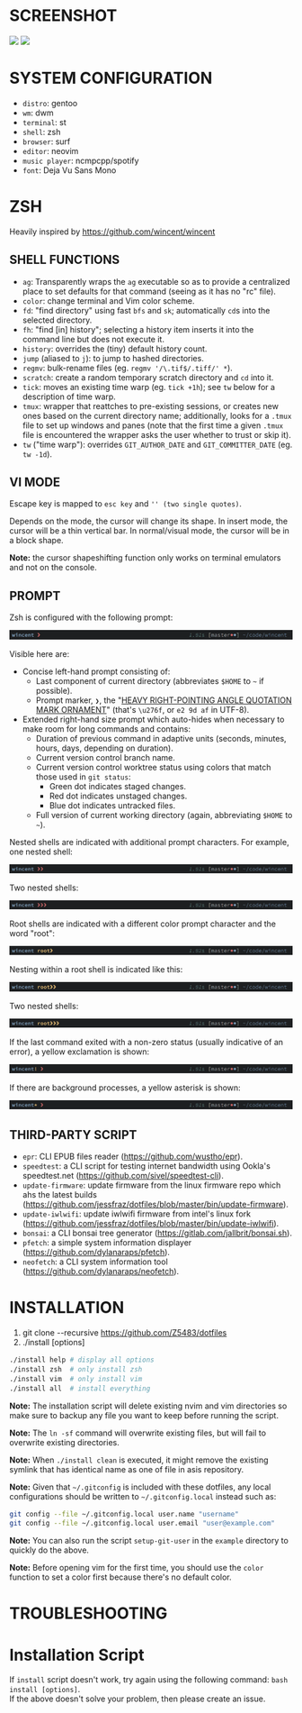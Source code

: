 # SCREENSHOT
![](https://raw.githubusercontent.com/Z5483/dotfiles/master/.img/0001)
![](https://raw.githubusercontent.com/Z5483/dotfiles/master/.img/0002)

# SYSTEM CONFIGURATION

* `distro`: gentoo
* `wm`: dwm
* `terminal`: st
* `shell`: zsh
* `browser`: surf
* `editor`: neovim
* `music player`: ncmpcpp/spotify
* `font`: Deja Vu Sans Mono

# ZSH

Heavily inspired by https://github.com/wincent/wincent

## SHELL FUNCTIONS

- `ag`: Transparently wraps the `ag` executable so as to provide a centralized place to set defaults for that command (seeing as it has no "rc" file).
- `color`: change terminal and Vim color scheme.
- `fd`: "find directory" using fast `bfs` and `sk`; automatically `cd`s into the selected directory.
- `fh`: "find [in] history"; selecting a history item inserts it into the command line but does not execute it.
- `history`: overrides the (tiny) default history count.
- `jump` (aliased to `j`): to jump to hashed directories.
- `regmv`: bulk-rename files (eg. `regmv '/\.tif$/.tiff/' *`).
- `scratch`: create a random temporary scratch directory and `cd` into it.
- `tick`: moves an existing time warp (eg. `tick +1h`); see `tw` below for a description of time warp.
- `tmux`: wrapper that reattches to pre-existing sessions, or creates new ones based on the current directory name; additionally, looks for a `.tmux` file to set up windows and panes (note that the first time a given `.tmux` file is encountered the wrapper asks the user whether to trust or skip it).
- `tw` ("time warp"): overrides `GIT_AUTHOR_DATE` and `GIT_COMMITTER_DATE` (eg. `tw -1d`).

## VI MODE

Escape key is mapped to `esc key` and `'' (two single quotes)`.

Depends on the mode, the cursor will change its shape. In insert mode, the
cursor will be a thin vertical bar. In normal/visual mode, the cursor will be in
a block shape.

**Note:** the cursor shapeshifting function only works on terminal emulators and
not on the console.

## PROMPT

Zsh is configured with the following prompt:

![](https://raw.githubusercontent.com/wincent/wincent/media/prompt.png)

Visible here are:

- Concise left-hand prompt consisting of:
  - Last component of current directory (abbreviates `$HOME` to `~` if possible).
  - Prompt marker, `❯`, the "[HEAVY RIGHT-POINTING ANGLE QUOTATION MARK ORNAMENT](https://codepoints.net/U+276F)" (that's `\u276f`, or `e2 9d af` in UTF-8).
- Extended right-hand size prompt which auto-hides when necessary to make room for long commands and contains:
  - Duration of previous command in adaptive units (seconds, minutes, hours, days, depending on duration).
  - Current version control branch name.
  - Current version control worktree status using colors that match those used in `git status`:
    - Green dot indicates staged changes.
    - Red dot indicates unstaged changes.
    - Blue dot indicates untracked files.
  - Full version of current working directory (again, abbreviating `$HOME` to `~`).

Nested shells are indicated with additional prompt characters. For example, one nested shell:

![](https://raw.githubusercontent.com/wincent/wincent/media/prompt-shlvl-2.png)

Two nested shells:

![](https://raw.githubusercontent.com/wincent/wincent/media/prompt-shlvl-3.png)

Root shells are indicated with a different color prompt character and the word "root":

![](https://raw.githubusercontent.com/wincent/wincent/media/prompt-root.png)

Nesting within a root shell is indicated like this:

![](https://raw.githubusercontent.com/wincent/wincent/media/prompt-root-shlvl-2.png)

Two nested shells:

![](https://raw.githubusercontent.com/wincent/wincent/media/prompt-root-shlvl-3.png)

If the last command exited with a non-zero status (usually indicative of an error), a yellow exclamation is shown:

![](https://raw.githubusercontent.com/wincent/wincent/media/prompt-error.png)

If there are background processes, a yellow asterisk is shown:

![](https://raw.githubusercontent.com/wincent/wincent/media/prompt-bg.png)

## THIRD-PARTY SCRIPT

- `epr`: CLI EPUB files reader (https://github.com/wustho/epr).
- `speedtest`: a CLI script for testing internet bandwidth using Ookla's speedtest.net (https://github.com/sivel/speedtest-cli).
- `update-firmware`: update firmware from the linux firmware repo which ahs the latest builds (https://github.com/jessfraz/dotfiles/blob/master/bin/update-firmware).
- `update-iwlwifi`: update iwlwifi firmware from intel's linux fork (https://github.com/jessfraz/dotfiles/blob/master/bin/update-iwlwifi).
- `bonsai`: a CLI bonsai tree generator (https://gitlab.com/jallbrit/bonsai.sh).
- `pfetch`: a simple system information displayer (https://github.com/dylanaraps/pfetch).
- `neofetch`: a CLI system information tool (https://github.com/dylanaraps/neofetch).

# INSTALLATION

1. git clone --recursive https://github.com/Z5483/dotfiles
2. ./install [options]

```sh
./install help # display all options
./install zsh  # only install zsh
./install vim  # only install vim
./install all  # install everything
```

**Note:** The installation script will delete existing nvim and vim directories so make sure to backup any file you want to keep before running the script.

**Note:** The `ln -sf` command will overwrite existing files, but will fail to overwrite existing directories.

**Note:** When `./install clean` is executed, it might remove the existing symlink that has identical name as one of file in asis repository.

**Note:** Given that `~/.gitconfig` is included with these dotfiles, any local configurations should be written to `~/.gitconfig.local` instead such as:

```sh
git config --file ~/.gitconfig.local user.name "username"
git config --file ~/.gitconfig.local user.email "user@example.com"
```
**Note:** You can also run the script `setup-git-user` in the `example` directory to quickly do the above.

**Note:** Before opening vim for the first time, you should use the `color` function to set a color first because there's no default color.

# TROUBLESHOOTING

# Installation Script
If `install` script doesn't work, try again using the following command: `bash
install [options]`.  
If the above doesn't solve your problem, then please create an issue.
